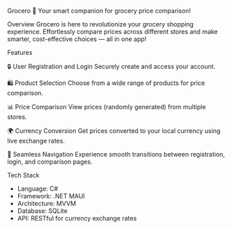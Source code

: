 Grocero 🛒
Your smart companion for grocery price comparison!

Overview
Grocero is here to revolutionize your grocery shopping experience. Effortlessly compare prices across different stores and make smarter, cost-effective choices — all in one app!

Features

🔒 User Registration and Login 
Securely create and access your account.

🛍️ Product Selection
Choose from a wide range of products for price comparison.

📊 Price Comparison
View prices (randomly generated) from multiple stores.

🌍 Currency Conversion
Get prices converted to your local currency using live exchange rates.

🚀 Seamless Navigation
Experience smooth transitions between registration, login, and comparison pages.


Tech Stack

- Language: C#
- Framework: .NET MAUI
- Architecture: MVVM
- Database: SQLite
- API: RESTful for currency exchange rates
